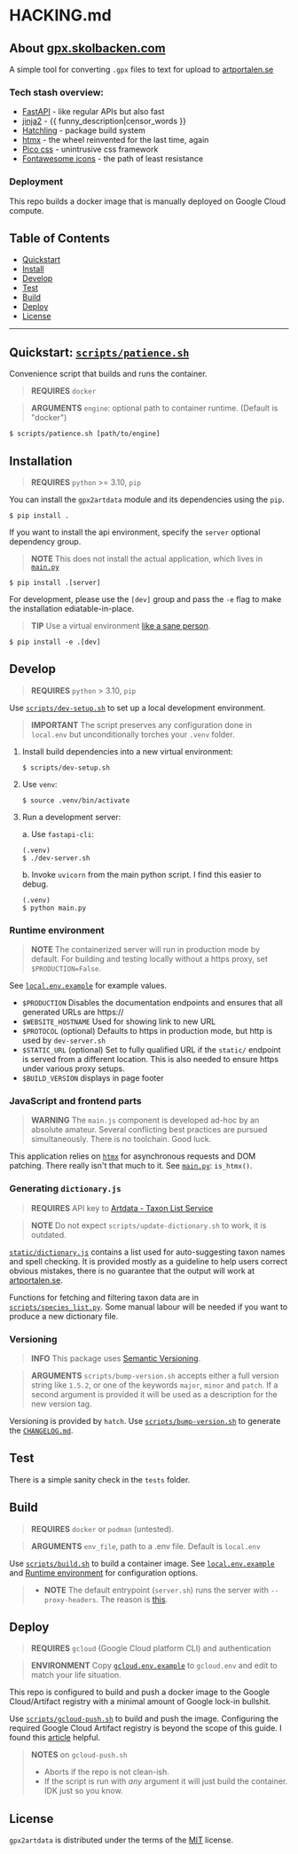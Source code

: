 # HACKING.md

## About [gpx.skolbacken.com](https://gpx.skolbacken.com)
A simple tool for converting `.gpx` files to text for upload to [artportalen.se](https://artportalen.se) 

### Tech stash overview:
* [FastAPI](https://fastapi.tiangolo.com/) - like regular APIs but also fast
* [jinja2](https://jinja.palletsprojects.com/) - {{ funny_description|censor_words }}
* [Hatchling](https://pypi.org/project/hatchling/) - package build system
* [htmx](https://htmx.org/) - the wheel reinvented for the last time, again
* [Pico css](https://picocss.com/) - unintrusive css framework
* [Fontawesome icons](https://docs.fontawesome.com/web) - the path of least resistance

### Deployment
This repo builds a docker image that is manually deployed on Google Cloud compute. 


## Table of Contents
- [Quickstart](#quickstart)
- [Install](#install)
- [Develop](#develop)
- [Test](#test)
- [Build](#build)
- [Deploy](#deploy)
- [License](#license)

-----

## Quickstart: [`scripts/patience.sh`](scripts/patience.sh)
Convenience script that builds and runs the container.
> **REQUIRES** `docker`

> **ARGUMENTS** `engine`: optional path to container runtime. (Default is "docker")

```
$ scripts/patience.sh [path/to/engine]
```

## Installation
> **REQUIRES** `python` >= 3.10, `pip`

You can install the `gpx2artdata` module and its dependencies using the `pip`. 
```console
$ pip install .
```
If you want to install the api environment, specify the `server` optional dependency group.
> **NOTE** This does not install the actual application, which lives in [`main.py`](main.py)
```console
$ pip install .[server]
```
For development, please use the `[dev]` group and pass the `-e` flag to make the installation ediatable-in-place.
> **TIP** Use a virtual environment [like a sane person](#develop).
```console
$ pip install -e .[dev]
```

## Develop
> **REQUIRES** `python` > 3.10, `pip`

Use [`scripts/dev-setup.sh`](scripts/dev-setup.sh) to set up a local development environment. 

> **IMPORTANT** The script preserves any configuration done in `local.env` but unconditionally torches your `.venv` folder. 

1. Install build dependencies into a new virtual environment:
    ```console
    $ scripts/dev-setup.sh
    ```
2. Use `venv`:
    ```console
    $ source .venv/bin/activate 
    ```
3. Run a development server:
    
    a. Use `fastapi-cli`:
    ```console
    (.venv)
    $ ./dev-server.sh
    ```

    b. Invoke `uvicorn` from the main python script. I find this easier to debug.
    ```console
    (.venv) 
    $ python main.py
    ```

### Runtime environment
> **NOTE** The containerized server will run in production mode by default. For building and testing locally without a https proxy, set `$PRODUCTION=False`.

See [`local.env.example`](local.env.example) for example values.

- `$PRODUCTION` Disables the documentation endpoints and ensures that all generated URLs are https://
- `$WEBSITE_HOSTNAME` Used for showing link to new URL 
- `$PROTOCOL` (optional) Defaults to https in production mode, but http is used by `dev-server.sh`
- `$STATIC_URL` (optional) Set to fully qualified URL if the `static/` endpoint is served from a different location. This is also needed to ensure https under various proxy setups.
- `$BUILD_VERSION` displays in page footer

### JavaScript and frontend parts
> **WARNING** The `main.js` component is developed ad-hoc by an absolute amateur. Several conflicting best practices are pursued simultaneously. There is no toolchain. Good luck. 

This application relies on [`htmx`](https://htmx.org) for asynchronous requests and DOM patching. There really isn't that much to it. See [`main.py`](main.py): `is_htmx()`.

### Generating `dictionary.js`
> **REQUIRES** API key to [Artdata - Taxon List Service](https://api-portal.artdatabanken.se/api-details#api=taxonlistservice&operation=definitions)

> **NOTE** Do not expect `scripts/update-dictionary.sh` to work, it is outdated. 

[`static/dictionary.js`](static/dictionary.js) contains a list used for auto-suggesting taxon names and spell checking. It is provided mostly as a guideline to help users correct obvious mistakes, there is no guarantee that the output will work at [artportalen.se](https://artportalen.se). 

Functions for fetching and filtering taxon data are in [`scripts/species_list.py`](scripts/species_list.py). Some manual labour will be needed if you want to produce a new dictionary file. 

### Versioning
> **INFO** This package uses [Semantic Versioning](https://semver.org/). 

> **ARGUMENTS** `scripts/bump-version.sh` accepts either a full version string like `1.5.2`, or one of the keywords `major`, `minor` and `patch`. If a second argument is provided it will be used as a description for the new version tag. 

Versioning is provided by `hatch`. Use [`scripts/bump-version.sh`](scripts/bump-version.sh) to generate the [`CHANGELOG.md`](CHANGELOG.md). 


## Test
There is a simple sanity check in the `tests` folder.

## Build
> **REQUIRES** `docker` or `podman` (untested). 

> **ARGUMENTS** `env_file`, path to a .env file. Default is `local.env` 

Use [`scripts/build.sh`](scripts/build.sh) to build a container image. See [`local.env.example`](local.env.example) and [Runtime environment](#runtime-environment) for configuration options. 

> - **NOTE** The default entrypoint (`server.sh`) runs the server with `--proxy-headers`. The reason is [this](https://www.googlecloudcommunity.com/gc/Serverless/Containerized-FastAPI-app-using-Uvicorn-serving-JS-amp-CSS/m-p/681551).


## Deploy
> **REQUIRES** `gcloud` (Google Cloud platform CLI) and authentication

> **ENVIRONMENT** Copy [`gcloud.env.example`](gcloud.env.example) to `gcloud.env` and edit to match your life situation. 

This repo is configured to build and push a docker image to the Google Cloud/Artifact registry with a minimal amount of Google lock-in bullshit. 

Use [`scripts/gcloud-push.sh`](scripts/gcloud-push.sh) to build and push the image. Configuring the required Google Cloud Artifact registry is beyond the scope of this guide. I found this [article](https://medium.com/@taylorhughes/how-to-deploy-an-existing-docker-container-project-to-google-cloud-run-with-the-minimum-amount-of-daca0b5978d8) helpful. 

> **NOTES** on `gcloud-push.sh`
> 
> - Aborts if the repo is not clean-ish.   
> - If the script is run with *any* argument it will just build the container. IDK just so you know.


## License

`gpx2artdata` is distributed under the terms of the [MIT](https://spdx.org/licenses/MIT.html) license.
